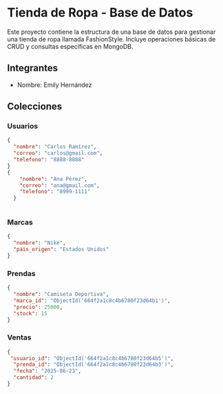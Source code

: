 # Tienda de Ropa - Base de Datos

Este proyecto contiene la estructura de una base de datos para gestionar una tienda de ropa llamada FashionStyle. Incluye operaciones básicas de CRUD y consultas específicas en MongoDB.

## Integrantes
- Nombre: Emily Hernández

## Colecciones

###  Usuarios
```json
{
  "nombre": "Carlos Ramírez",
  "correo": "carlos@gmail.com",
  "telefono": "8888-8888"
}
{
    "nombre": "Ana Pérez",
    "correo": "ana@gmail.com",
    "telefono": "8999-1111"
  }
  
```

### Marcas
```json
{
  "nombre": "Nike",
  "pais_origen": "Estados Unidos"
}
```

### Prendas
```json
{
  "nombre": "Camiseta Deportiva",
  "marca_id": "ObjectId('664f2a1c8c4b6780f23d64b1')",
  "precio": 25000,
  "stock": 15
}
```

### Ventas
```json
{
 "usuario_id": "ObjectId('664f2a1c8c4b6780f23d64b5')",
  "prenda_id": "ObjectId('664f2a1c8c4b6780f23d64b3')",
  "fecha": "2025-06-23",
  "cantidad": 2
}
```
